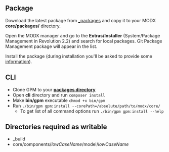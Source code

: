 ## Package

Download the latest package from [_packages](https://github.com/TheBoxer/Git-Package-Management/tree/master/_packages) and copy it to your MODX **core/packages/** directory.

Open the MODX manager and go to the **Extras/Installer** (System/Package Management in Revolution 2.2) and search for local packages. Git Package Management package will appear in the list.

Install the package (during installation you'll be asked to provide some [information](system-settings.md)).

## CLI

- Clone GPM to your **[packages directory](system-settings/#packages-directory)**
- Open **cli** directory and run `composer install`
- Make **bin/gpm** executable `chmod +x bin/gpm`
- Run `./bin/gpm gpm:install --corePath=/absolute/path/to/modx/core/`
    - To get list of all command options run `./bin/gpm gpm:install --help`
    
## Directories required as writable

- \_build
- core/components/*$lowCaseName$*/model/*$lowCaseName$*